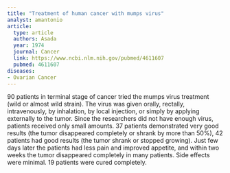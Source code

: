 ```yaml
---
title: "Treatment of human cancer with mumps virus"
analyst: amantonio
article:
  type: article
  authors: Asada
  year: 1974
  journal: Cancer
  link: https://www.ncbi.nlm.nih.gov/pubmed/4611607
  pubmed: 4611607
diseases:
- Ovarian Cancer
---
```


90 patients in terminal stage of cancer tried the mumps virus treatment (wild or almost wild strain). The virus was given orally, rectally, intravenously, by inhalation, by local injection, or simply by applying externally to the tumor. Since the researchers did not have enough virus, patients received only small amounts.
37 patients demonstrated very good results (the tumor disappeared completely or shrank by more than 50%), 42 patients had good results (the tumor shrank or stopped growing). Just few days later the patients had less pain and improved appetite, and within two weeks the tumor disappeared completely in many patients. Side effects were minimal. 19 patients were cured completely.
